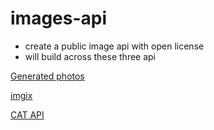 # images-api

- create a public image api with open license  
- will build across these three api 

[Generated photos](https://generated.photos/)

[imgix](https://imgix.com/)


[CAT API ](https://thecatapi.com/)
